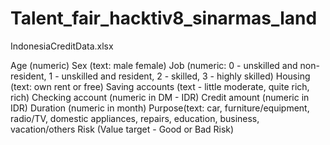 # Talent_fair_hacktiv8_sinarmas_land

IndonesiaCreditData.xlsx

Age (numeric)
Sex (text: male female)
Job (numeric: 0 - unskilled and non-resident, 1 - unskilled and resident, 2 - skilled, 3 - highly skilled)
Housing (text: own rent or free)
Saving accounts (text - little moderate, quite rich, rich)
Checking account (numeric in DM - IDR)
Credit amount (numeric in IDR)
Duration (numeric in month)
Purpose(text: car, furniture/equipment, radio/TV, domestic appliances, repairs, education, business, vacation/others
Risk (Value target - Good or Bad Risk)

